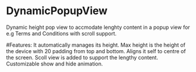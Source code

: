 # DynamicPopupView
Dynamic height pop view to accmodate lenghty content in a popup view for e.g Terms and Conditions with scroll support. 

#Features:
  It automatically manages its height. Max height is the height of the device with 20 padding from top and bottom.
  Aligns it self to centre of the screen.
  Scoll view is added to support the lengthy content.
  Customizable show and hide animation.
  

